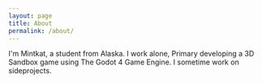 ```yaml
---
layout: page
title: About
permalink: /about/
---
```


I'm Mintkat, a student from Alaska. I work alone, Primary developing a 3D Sandbox game using The Godot 4 Game Engine. I sometime work on sideprojects.
